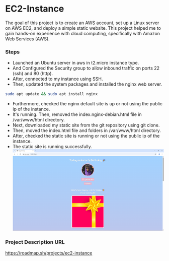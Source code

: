 # EC2-Instance
The goal of this project is to create an AWS account, set up a Linux server on AWS EC2, and deploy a simple static website. This project helped me to gain hands-on experience with cloud computing, specifically with Amazon Web Services (AWS).

### Steps
- Launched an Ubuntu server in aws in t2.micro instance type.
- And Configured the Security group to allow inbound traffic on ports 22 (ssh) and 80 (http).
- After, connected to my instance using SSH.
- Then, updated the system packages and installed the nginx web server.
```bash
sudo apt update && sudo apt install nginx
```

- Furthermore, checked the nginx default site is up or not using the public ip of the instance.
- It's running. Then, removed the index.nginx-debian.html file in /var/www/html directory.
- Next, downloaded my static site from the git repository using git clone.
- Then, moved the index.html file and folders in /var/www/html directory.
- After, checked the static site is running or not using the public ip of the instance.
- The static site is running successfully.
![loading...](images/static-site.png)

### Project Description URL
https://roadmap.sh/projects/ec2-instance

